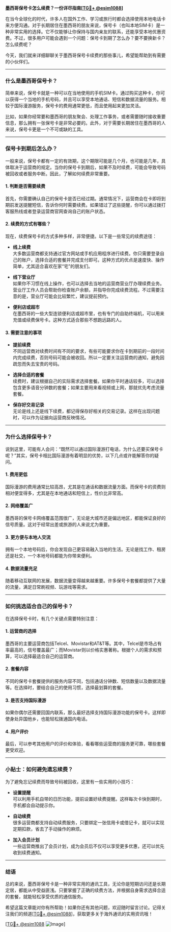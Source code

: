 **墨西哥保号卡怎么续费？一份详尽指南[[TG💪+ @esim1088](https://t.me/s/esim1088)]**

在当今全球化的时代，许多人在国外工作、学习或旅行时都会选择使用本地电话卡来方便沟通。对于长期居住在墨西哥的朋友来说，保号卡（也叫本地SIM卡）是一种非常实用的选择。它不仅能够让你保持与国内亲友的联系，还能享受本地优惠资费。不过，很多用户可能会遇到一个问题：保号卡到期了怎么办？要不要换新卡？怎么续费呢？

今天，我们就来详细聊聊关于墨西哥保号卡续费的那些事儿，希望能帮助到有需要的小伙伴们。

---

### **什么是墨西哥保号卡？**
简单来说，保号卡就是一种可以在当地使用的手机SIM卡。通过购买这种卡，你可以获得一个当地的手机号码，并且可以享受本地通话、短信和数据流量的服务。相较于国际漫游服务，保号卡的费用通常更低，而且使用起来更加灵活。

比如，如果你经常要和墨西哥的朋友聚会、处理工作事务，或者需要随时接收重要信息，那么拥有一张保号卡是非常必要的。此外，对于需要长期居住在墨西哥的人来说，保号卡更是一个不可或缺的工具。

---

### **保号卡到期后怎么办？**
一般来说，保号卡都有一定的有效期，这个期限可能是几个月，也可能是几年，具体取决于运营商的规定。当你的保号卡到期后，如果不及时续费，可能会导致号码被回收或者服务中断。因此，了解如何续费非常重要。

#### **1. 判断是否需要续费**
首先，你需要确认自己的保号卡是否已经过期。通常情况下，运营商会在卡即将到期前发送提醒短信，告诉你何时需要续费。如果错过了这些提醒，你可以通过拨打客服热线或者登录运营商官网查询自己的账户状态。

#### **2. 续费的方式有哪些？**
现在，续费保号卡的方式多种多样，非常便捷。以下是一些常见的续费途径：

- **线上续费**  
  大多数运营商都支持通过官方网站或手机应用程序进行续费。你只需要登录自己的账户，选择合适的套餐并完成支付即可。这种方式的优点是速度快、操作简单，尤其适合喜欢在家“宅”的朋友们。

- **线下营业厅**  
  如果你不习惯在线上操作，也可以选择去当地的运营商营业厅办理续费业务。营业厅工作人员会帮助你检查账户余额，并指导你完成续费流程。不过需要注意的是，营业厅可能会比较繁忙，建议提前预约。

- **便利店或超市**  
  在墨西哥的一些大型连锁便利店或超市里，也有专门的自助终端机，可以用来充值或续费保号卡。这种方式适合那些不想跑远路的人。

#### **3. 需要注意的事项**
- **提前续费**  
  不同运营商对续费时间有不同的要求，有些可能要求你在卡到期前的一段时间内完成续费，否则号码可能会被收回。所以一定要关注运营商的通知，避免因疏忽而失去宝贵的号码。

- **选择合适的套餐**  
  续费时，建议根据自己的实际需求选择套餐。如果你平时通话较多，可以选择包含更多语音分钟数的套餐；如果主要用来看视频或上网，那就优先考虑流量套餐。

- **保存好交易记录**  
  无论是线上还是线下续费，都记得保存好相关的交易记录。这样在出现问题时，可以作为证据向运营商反映情况。

---

### **为什么选择保号卡？**
说到这里，可能有人会问：“既然可以通过国际漫游打电话，为什么还要买保号卡呢？”其实，保号卡相比国际漫游有着明显的优势，以下几点或许能解答你的疑问。

#### **1. 费用更低**
国际漫游的费用通常比较高昂，尤其是在通话和数据流量方面。而保号卡的资费则相对便宜得多，尤其是在本地通话和短信上，性价比非常高。

#### **2. 网络覆盖广**
墨西哥的保号卡网络覆盖范围很广，无论是大城市还是偏远地区，都能保证良好的信号质量。这对于经常出差或旅游的人来说尤为重要。

#### **3. 更方便与本地人交流**
拥有一个本地号码后，你会发现自己更容易融入当地的生活。无论是找工作、租房还是社交，一个本地号码都能为你带来便利。

#### **4. 数据流量充足**
随着移动互联网的发展，数据流量变得越来越重要。许多保号卡套餐都提供了大量的流量，满足日常刷视频、玩游戏等需求。

---

### **如何挑选适合自己的保号卡？**
在选择保号卡时，有几个关键点需要特别注意：

#### **1. 运营商的选择**
墨西哥的主要运营商包括Telcel、Movistar和AT&T等。其中，Telcel是市场占有率最高的，信号覆盖最广；而Movistar则以价格实惠著称。根据个人的需求和预算，可以选择最适合自己的运营商。

#### **2. 套餐内容**
不同的保号卡套餐提供的服务内容不同，包括通话分钟数、短信数量以及数据流量等。在选择时，要结合自己的使用习惯，选择最划算的套餐。

#### **3. 是否支持国际漫游**
如果你偶尔还需要回国内联系，那么最好选择支持国际漫游功能的保号卡。这样即使身处异国他乡，也能轻松拨通国内电话。

#### **4. 用户评价**
最后，可以参考其他用户的评价和体验，看看哪些运营商的服务更可靠，哪些套餐更受欢迎。

---

### **小贴士：如何避免遗忘续费？**
为了避免忘记续费而导致号码被回收，这里有一些实用的小技巧：

- **设置提醒**  
  可以利用手机自带的日历功能，提前设置好续费提醒。这样每次卡快到期时，手机都会自动提示你。

- **自动续费**  
  很多运营商都支持自动续费服务，只要绑定一张信用卡或借记卡，就可以实现定期扣款，省去了手动操作的麻烦。

- **加入会员计划**  
  一些运营商推出了会员计划，成为会员后不仅可以享受更多优惠，还可以优先收到续费通知。

---

### **结语**
总的来说，墨西哥保号卡是一种非常实用的通讯工具，无论你是短期访问还是长期定居，都能从中受益匪浅。只要掌握了正确的续费方法，并根据自身需求选择合适的套餐，就能轻松享受优质的通信服务。

希望这篇文章能对你有所帮助！如果你还有其他问题，欢迎随时留言讨论。记得关注我们的频道[[TG💪+ @esim1088](https://t.me/s/esim1088)]，获取更多关于海外通讯的实用资讯哦！

[[TG💪+ @esim1088](https://t.me/s/esim1088) ![Image](https://i.postimg.cc/4NQfJmqS/Snipaste-2025-05-13-00-14-12.png)]